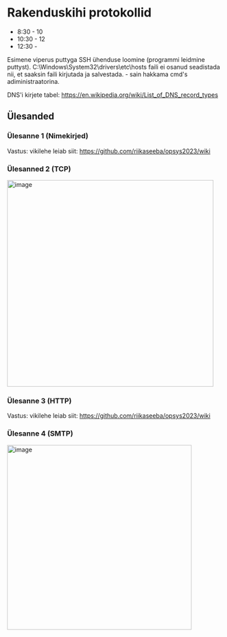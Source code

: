 # Rakenduskihi protokollid

*  8:30 - 10
*  10:30 - 12
*  12:30 -  

Esimene viperus puttyga SSH ühenduse loomine (programmi leidmine puttyst). 
C:\Windows\System32\drivers\etc\hosts faili ei osanud seadistada nii, et saaksin faili kirjutada ja salvestada. - sain hakkama cmd's adiministraatorina.

DNS'i kirjete tabel: https://en.wikipedia.org/wiki/List_of_DNS_record_types

## Ülesanded

### Ülesanne 1 (Nimekirjed)
Vastus: vikilehe leiab siit: https://github.com/riikaseeba/opsys2023/wiki

### Ülesanned 2 (TCP)
<img width="481" alt="image" src="https://github.com/riikaseeba/opsys2023/assets/144622934/59ad0d39-fcf4-4e69-9bdf-12c114205776">

### Ülesanne 3 (HTTP)
Vastus: vikilehe leiab siit: https://github.com/riikaseeba/opsys2023/wiki

### Ülesanne 4 (SMTP)
<img width="430" alt="image" src="https://github.com/riikaseeba/opsys2023/assets/144622934/dc333027-e844-4846-9ee0-8830675019b8">
